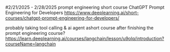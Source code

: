 
#2/21/2025 - 2/28/2025
prompt engineering short course 
ChatGPT Prompt Engineering for Developers 
https://www.deeplearning.ai/short-courses/chatgpt-prompt-engineering-for-developers/


probably taking tool calling & ai agent ashort course after finishing the prompt engineering course?  
https://learn.deeplearning.ai/courses/langchain/lesson/u9olq/introduction?courseName=langchain
